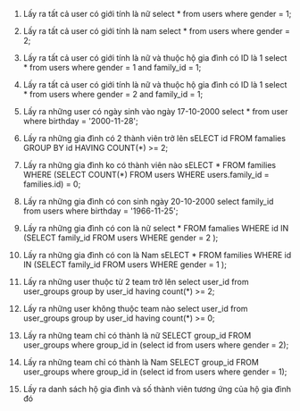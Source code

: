 1. Lấy ra tất cả user có giới tính là nữ
select * from users where gender = 1;

2. Lấy ra tất cả user có giới tính là nam
select * from users where gender = 2;

3. Lấy ra tất cả user có giới tính là nữ và thuộc hộ gia đình có ID là 1
select * from users where gender = 1 and family_id = 1;


4. Lấy ra tất cả user có giới tính là nữ và thuộc hộ gia đình có ID là 1
select * from users where gender = 2 and family_id = 1;


5. Lấy ra những user có ngày sinh vào ngày 17-10-2000
select * from user where birthday = '2000-11-28';

6. Lấy ra những gia đình có 2 thành viên trở lên
sELECT id FROM famalies GROUP BY id HAVING COUNT(*) >= 2;

7. Lấy ra những gia đình ko có thành viên nào
sELECT * FROM families WHERE (SELECT COUNT(*) FROM users WHERE users.family_id = families.id) = 0;

8. Lấy ra những gia đình có con sinh ngày 20-10-2000
select family_id from users where birthday = '1966-11-25';
9. Lấy ra những gia đình có con là nữ
select * FROM famalies WHERE id IN (SELECT family_id FROM users WHERE gender = 2 );
10. Lấy ra những gia đình có con là Nam
sELECT * FROM families WHERE id IN (SELECT family_id FROM users WHERE gender = 1 );
11.  Lấy ra những user thuộc từ 2 team trở lên
select user_id from user_groups group by user_id having count(*) >= 2;

12. Lấy ra những user không thuộc team nào
 select user_id from user_groups group by user_id having count(*) >= 0;

13. Lấy ra những team chỉ có thành là nữ
 SELECT group_id FROM user_groups where group_id in (select id from users where gender = 2);
14. Lấy ra những team chỉ có thành là Nam
 SELECT group_id FROM user_groups where group_id in (select id from users where gender = 1);
15.  Lấy ra danh sách hộ gia đình và số thành viên tương ứng của hộ gia đình đó

